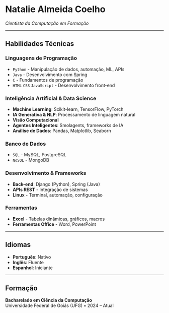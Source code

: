 # Natalie Almeida Coelho
*Cientista da Computação em Formação*

---

## Habilidades Técnicas

### **Linguagens de Programação**
- `Python` - Manipulação de dados, automação, ML, APIs
- `Java` - Desenvolvimento com Spring
- `C` - Fundamentos de programação
- `HTML` `CSS` `JavaScript` - Desenvolvimento front-end

### **Inteligência Artificial & Data Science**
- **Machine Learning**: Scikit-learn, TensorFlow, PyTorch
- **IA Generativa & NLP**: Processamento de linguagem natural
- **Visão Computacional** 
- **Agentes Inteligentes**: Smolagents, frameworks de IA
- **Análise de Dados**: Pandas, Matplotlib, Seaborn

### **Banco de Dados**
- `SQL` - MySQL, PostgreSQL
- `NoSQL` - MongoDB

### **Desenvolvimento & Frameworks**
- **Back-end**: Django (Python), Spring (Java)
- **APIs REST** - Integração de sistemas
- **Linux** - Terminal, automação, configuração

### **Ferramentas**
- **Excel** - Tabelas dinâmicas, gráficos, macros
- **Ferramentas Office** - Word, PowerPoint

---

## Idiomas
- **Português**: Nativo
- **Inglês**: Fluente  
- **Espanhol**: Iniciante

---

## Formação
**Bacharelado em Ciência da Computação**  
Universidade Federal de Goiás (UFG) • 2024 – Atual
